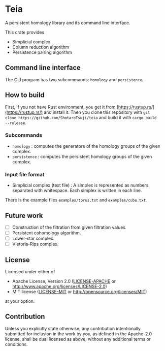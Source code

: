 # Teia

A persistent homology library and its command line interface.

This crate provides

- Simplicial complex
- Column reduction algorithm
- Persistence pairing algorithm

## Command line interface

The CLI program has two subcommands: `homology` and `persistence`.

## How to build

First, if you not have Rust environment, you get it from [https://rustup.rs/](https://rustup.rs/) and install it.
Then you clone this repository with `git clone https://github.com/ShotaroTsuji/teia` and build it with `cargo build --release`.

### Subcommands

- `homology` : computes the generators of the homology groups of the given complex.
- `persistence` : computes the persistent homology groups of the given complex.

### Input file format

- Simplicial complex (text file) : A simplex is represented as numbers separated with whitespace. Each simplex is written in each line.

There is the example files `examples/torus.txt` and `examples/cube.txt`.

## Future work

- [ ] Construction of the filtration from given filtration values.
- [ ] Persistent cohomology algorithm.
- [ ] Lower-star complex.
- [ ] Vietoris-Rips complex.

## License

Licensed under either of

 * Apache License, Version 2.0
   ([LICENSE-APACHE](LICENSE-APACHE) or http://www.apache.org/licenses/LICENSE-2.0)
 * MIT license
   ([LICENSE-MIT](LICENSE-MIT) or http://opensource.org/licenses/MIT)

at your option.

## Contribution

Unless you explicitly state otherwise, any contribution intentionally submitted
for inclusion in the work by you, as defined in the Apache-2.0 license, shall be
dual licensed as above, without any additional terms or conditions.
